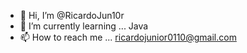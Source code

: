 - 👋 Hi, I’m @RicardoJun10r
- 🌱 I’m currently learning ... Java
- 📫 How to reach me ... ricardojunior0110@gmail.com

<!---
RicardoJun10r/RicardoJun10r is a ✨ special ✨ repository because its `README.md` (this file) appears on your GitHub profile.
You can click the Preview link to take a look at your changes.
--->
